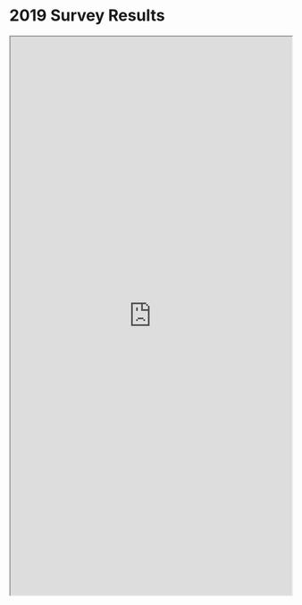 # 2019 Survey Results

<iframe src="https://www.asdcode.de/2020/01/it-salary-survey-december-2019.html" height="1000px" width="100%" title="Survey Results 2019"/>
